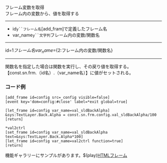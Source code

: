 フレーム変数を取得  
フレーム内の変数から、値を取得する

***
- id`y``フレーム名`[add_fram]で定義したフレーム名
- var_name`y``文字列`フレーム内の変数/関数名

***
id=${1{{フレーム名}}} var_name=${2:フレーム内の変数/関数名}

***
関数名を指定した場合は関数を実行し、その戻り値を取得する。  
【const.sn.frm.（id名）.（var_name名）】に値がセットされる。

### コード例
~~~skynovel
[add_frame id=config src=_config visible=false]
[event key='dom=config:#close' label=*exit global=true]

[let_frame id=config var_name=val_sldBackAlpha]
&sys:TextLayer.Back.Alpha = const.sn.frm.config.val_sldBackAlpha/100
[return]

*val2ctrl
[set_frame id=config var_name=val_sldBackAlpha text=&sys:TextLayer.Back.Alpha*100]
[let_frame id=config var_name=val2ctrl function=true]
[return]
~~~

機能ギャラリーにサンプルがあります。$(play)[HTMLフレーム](https://famibee.github.io/SKYNovel_gallery/?cur=frame)
